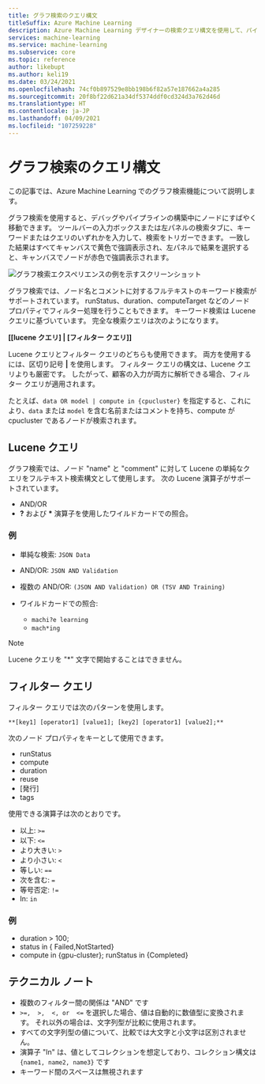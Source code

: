 ```yaml
---
title: グラフ検索のクエリ構文
titleSuffix: Azure Machine Learning
description: Azure Machine Learning デザイナーの検索クエリ構文を使用して、パイプライン グラフ内のノードを検索する方法について説明します。
services: machine-learning
ms.service: machine-learning
ms.subservice: core
ms.topic: reference
author: likebupt
ms.author: keli19
ms.date: 03/24/2021
ms.openlocfilehash: 74cf0b897529e8bb198b6f82a57e187662a4a285
ms.sourcegitcommit: 20f8bf22d621a34df5374ddf0cd324d3a762d46d
ms.translationtype: HT
ms.contentlocale: ja-JP
ms.lasthandoff: 04/09/2021
ms.locfileid: "107259228"
---
```

# <a name="graph-search-query-syntax"></a>グラフ検索のクエリ構文

この記事では、Azure Machine Learning でのグラフ検索機能について説明します。 

グラフ検索を使用すると、デバッグやパイプラインの構築中にノードにすばやく移動できます。 ツールバーの入力ボックスまたは左パネルの検索タブに、キーワードまたはクエリのいずれかを入力して、検索をトリガーできます。 一致した結果はすべてキャンバスで黄色で強調表示され、左パネルで結果を選択すると、キャンバスでノードが赤色で強調表示されます。

![グラフ検索エクスペリエンスの例を示すスクリーンショット](media/search/graph-search-0322.png)

グラフ検索では、ノード名とコメントに対するフルテキストのキーワード検索がサポートされています。 runStatus、duration、computeTarget などのノード プロパティでフィルター処理を行うこともできます。 キーワード検索は Lucene クエリに基づいています。 完全な検索クエリは次のようになります。  

**[[lucene クエリ] | [フィルター クエリ]]** 

Lucene クエリとフィルター クエリのどちらも使用できます。 両方を使用するには、区切り記号 **|** を使用します。 フィルター クエリの構文は、Lucene クエリよりも厳密です。 したがって、顧客の入力が両方に解析できる場合、フィルター クエリが適用されます。

たとえば、`data OR model | compute in {cpucluster}` を指定すると、これにより、`data` または `model` を含む名前またはコメントを持ち、compute が cpucluster であるノードが検索されます。
 

## <a name="lucene-query"></a>Lucene クエリ

グラフ検索では、ノード "name" と "comment" に対して Lucene の単純なクエリをフルテキスト検索構文として使用します。 次の Lucene 演算子がサポートされています。

 
- AND/OR
- **?** および **\*** 演算子を使用したワイルドカードでの照合。

### <a name="examples"></a>例

- 単純な検索: `JSON Data`

- AND/OR: `JSON AND Validation`

- 複数の AND/OR: `(JSON AND Validation) OR (TSV AND Training)`

 
- ワイルドカードでの照合: 
    - `machi?e learning`
    - `mach*ing`
 
>[!NOTE]
> Lucene クエリを "*" 文字で開始することはできません。

##  <a name="filter-query"></a>フィルター クエリ

 
フィルター クエリでは次のパターンを使用します。
 
`**[key1] [operator1] [value1]; [key2] [operator1] [value2];**`

 
次のノード プロパティをキーとして使用できます。

- runStatus
- compute
- duration
- reuse
- [発行]
- tags

使用できる演算子は次のとおりです。

- 以上: `>=`
- 以下: `<=`
- より大きい: `>`
- より小さい: `<`
- 等しい: `==`
- 次を含む: `=`
- 等号否定: `!=`
- In: `in`

 
 

### <a name="example"></a>例

- duration > 100;
- status in { Failed,NotStarted}
- compute in {gpu-cluster}; runStatus in {Completed}

## <a name="technical-notes"></a>テクニカル ノート

- 複数のフィルター間の関係は "AND" です
- `>=,  >,  <, or  <=` を選択した場合、値は自動的に数値型に変換されます。 それ以外の場合は、文字列型が比較に使用されます。
- すべての文字列型の値について、比較では大文字と小文字は区別されません。
- 演算子 "In" は、値としてコレクションを想定しており、コレクション構文は `{name1, name2, name3}` です
- キーワード間のスペースは無視されます